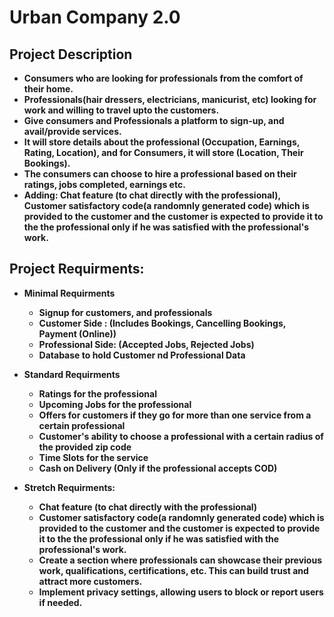 # Urban Company 2.0

## Project Description
- **Consumers who are looking for professionals from the comfort of their home.**
- **Professionals(hair dressers, electricians, manicurist, etc) looking for work and willing to travel upto the customers.**
- **Give consumers and Professionals a platform to sign-up, and avail/provide services.**
- **It will store details about the professional (Occupation, Earnings, Rating, Location), and for Consumers, it will store (Location, Their Bookings).**
- **The consumers can choose to hire a professional based on their ratings, jobs completed, earnings etc.**
- **Adding: Chat feature (to chat directly with the professional), Customer satisfactory code(a randomnly generated code) which is provided to the customer and the customer is expected to provide it to the the professional only if he was satisfied with the professional's work.**

## Project Requirments:

- **Minimal Requirments**
  - **Signup for customers, and professionals**
  - **Customer Side : (Includes Bookings, Cancelling Bookings, Payment (Online))**
  - **Professional Side: (Accepted Jobs, Rejected Jobs)**
  - **Database to hold Customer nd Professional Data**

- **Standard Requirments** 
  - **Ratings for the professional**
  - **Upcoming Jobs for the professional**
  - **Offers for customers if they go for more than one service from a certain professional**
  - **Customer's ability to choose a professional with a certain radius of the provided zip code**
  - **Time Slots for the service**
  - **Cash on Delivery (Only if the professional accepts COD)**

- **Stretch Requirments:**
  - **Chat feature (to chat directly with the professional)**
  - **Customer satisfactory code(a randomnly generated code) which is provided to the customer and the customer is expected to provide it to the the professional only if he was satisfied with the professional's work.**
  - **Create a section where professionals can showcase their previous work, qualifications, certifications, etc. This can build trust and attract more customers.**
  - **Implement privacy settings, allowing users to block or report users if needed.**


